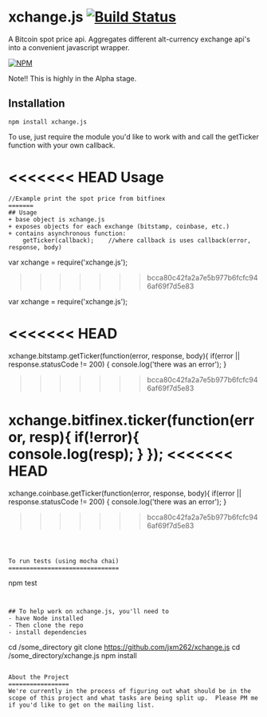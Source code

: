 xchange.js  [![Build Status](https://travis-ci.org/jxm262/xchange.js.svg?branch=master)](https://travis-ci.org/jxm262/xchange.js)  
==========  
  
  A Bitcoin spot price api.  Aggregates different alt-currency exchange api's into a convenient javascript wrapper.  



[![NPM](https://nodei.co/npm/xchange.js.png)](https://npmjs.org/package/xchange.js)  

  Note!!  This is highly in the Alpha stage.
  

## Installation

```
npm install xchange.js
```

To use, just require the module you'd like to work with and call the getTicker function with your own callback.  

<<<<<<< HEAD
Usage
=======
```  
//Example print the spot price from bitfinex  
=======
## Usage
+ base object is xchange.js  
+ exposes objects for each exchange (bitstamp, coinbase, etc.)  
+ contains asynchronous function:  
    getTicker(callback);    //where callback is uses callback(error, response, body)

```
var xchange = require('xchange.js');
>>>>>>> bcca80c42fa2a7e5b977b6fcfc946af69f7d5e83

var xchange = require('xchange.js');

<<<<<<< HEAD
=======
xchange.bitstamp.getTicker(function(error, response, body){
  if(error || response.statusCode != 200) {
     console.log('there was an error');
  }
>>>>>>> bcca80c42fa2a7e5b977b6fcfc946af69f7d5e83
  
xchange.bitfinex.ticker(function(error, resp){
	if(!error){
		console.log(resp);
	}
});
<<<<<<< HEAD
=======

xchange.coinbase.getTicker(function(error, response, body){
  if(error || response.statusCode != 200) {
     console.log('there was an error');
  }
>>>>>>> bcca80c42fa2a7e5b977b6fcfc946af69f7d5e83
  
  
```
  
  

To run tests (using mocha chai)
===============================  

```
npm test
```  
  

## To help work on xchange.js, you'll need to 
- have Node installed
- Then clone the repo  
- install dependencies

```
cd /some_directory
git clone https://github.com/jxm262/xchange.js
cd /some_directory/xchange.js
npm install
```  

About the Project
=================
We're currently in the process of figuring out what should be in the scope of this project and what tasks are being split up.  Please PM me if you'd like to get on the mailing list.
